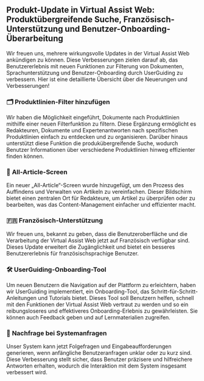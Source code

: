 ## Produkt-Update in Virtual Assist Web: Produktübergreifende Suche, Französisch-Unterstützung und Benutzer-Onboarding-Überarbeitung

Wir freuen uns, mehrere wirkungsvolle Updates in der Virtual Assist Web ankündigen zu können. Diese Verbesserungen zielen darauf ab, das Benutzererlebnis mit neuen Funktionen zur Filterung von Dokumenten, Sprachunterstützung und Benutzer-Onboarding durch UserGuiding zu verbessern. Hier ist eine detaillierte Übersicht über die Neuerungen und Verbesserungen!

### 🗂️ **Produktlinien-Filter hinzufügen**

Wir haben die Möglichkeit eingeführt, Dokumente nach Produktlinien mithilfe einer neuen Filterfunktion zu filtern. Diese Ergänzung ermöglicht es Redakteuren, Dokumente und Expertenantworten nach spezifischen Produktlinien einfach zu entdecken und zu organisieren. Darüber hinaus unterstützt diese Funktion die produkübergreifende Suche, wodurch Benutzer Informationen über verschiedene Produktlinien hinweg effizienter finden können.

### 📰 **All-Article-Screen**

Ein neuer „All-Article“-Screen wurde hinzugefügt, um den Prozess des Auffindens und Verwalten von Artikeln zu vereinfachen. Dieser Bildschirm bietet einen zentralen Ort für Redakteure, um Artikel zu überprüfen oder zu bearbeiten, was das Content-Management einfacher und effizienter macht.

### 🇫🇷 **Französisch-Unterstützung**

Wir freuen uns, bekannt zu geben, dass die Benutzeroberfläche und die Verarbeitung der Virtual Assist Web jetzt auf Französisch verfügbar sind. Dieses Update erweitert die Zugänglichkeit und bietet ein besseres Benutzererlebnis für französischsprachige Benutzer.

### 🛠️ **UserGuiding-Onboarding-Tool**

Um neuen Benutzern die Navigation auf der Plattform zu erleichtern, haben wir UserGuiding implementiert, ein Onboarding-Tool, das Schritt-für-Schritt-Anleitungen und Tutorials bietet. Dieses Tool soll Benutzern helfen, schnell mit den Funktionen der Virtual Assist Web vertraut zu werden und so ein reibungsloseres und effektiveres Onboarding-Erlebnis zu gewährleisten. Sie können auch Feedback geben und auf Lernmaterialien zugreifen.

### 🤖 **Nachfrage bei Systemanfragen**

Unser System kann jetzt Folgefragen und Eingabeaufforderungen generieren, wenn anfängliche Benutzeranfragen unklar oder zu kurz sind. Diese Verbesserung stellt sicher, dass Benutzer präzisere und hilfreichere Antworten erhalten, wodurch die Interaktion mit dem System insgesamt verbessert wird.


